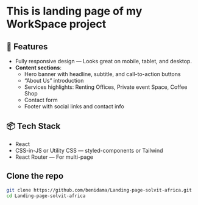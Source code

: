 # This is landing page of my WorkSpace project

## 🚀 Features

- Fully responsive design — Looks great on mobile, tablet, and desktop.
- **Content sections**:
  - Hero banner with headline, subtitle, and call-to-action buttons
  - “About Us” introduction
  - Services highlights: Renting Offices, Private event Space, Coffee Shop
  - Contact form
  - Footer with social links and contact info

## 📦 Tech Stack

- React
- CSS-in-JS or Utility CSS — styled-components or Tailwind
- React Router — For multi-page

## **Clone the repo**

```bash
git clone https://github.com/benidama/Landing-page-solvit-africa.git
cd Landing-page-solvit-africa
```
